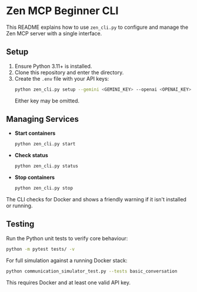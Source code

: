 # Zen MCP Beginner CLI

This README explains how to use `zen_cli.py` to configure and manage the Zen MCP server with a single interface.

## Setup
1. Ensure Python 3.11+ is installed.
2. Clone this repository and enter the directory.
3. Create the `.env` file with your API keys:
   ```bash
   python zen_cli.py setup --gemini <GEMINI_KEY> --openai <OPENAI_KEY>
   ```
   Either key may be omitted.

## Managing Services
- **Start containers**
  ```bash
  python zen_cli.py start
  ```
- **Check status**
  ```bash
  python zen_cli.py status
  ```
- **Stop containers**
  ```bash
  python zen_cli.py stop
  ```

The CLI checks for Docker and shows a friendly warning if it isn't installed or running.

## Testing
Run the Python unit tests to verify core behaviour:
```bash
python -m pytest tests/ -v
```
For full simulation against a running Docker stack:
```bash
python communication_simulator_test.py --tests basic_conversation
```
This requires Docker and at least one valid API key.
